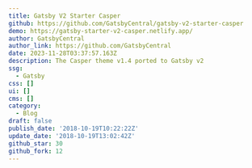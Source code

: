 ```yaml
---
title: Gatsby V2 Starter Casper
github: https://github.com/GatsbyCentral/gatsby-v2-starter-casper
demo: https://gatsby-starter-v2-casper.netlify.app/
author: GatsbyCentral
author_link: https://github.com/GatsbyCentral
date: 2023-11-28T03:37:57.163Z
description: The Casper theme v1.4 ported to Gatsby v2
ssg:
  - Gatsby
css: []
ui: []
cms: []
category:
  - Blog
draft: false
publish_date: '2018-10-19T10:22:22Z'
update_date: '2018-10-19T13:02:42Z'
github_star: 30
github_fork: 12
---
```


